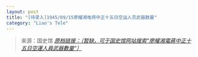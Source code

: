```yaml
---
layout: post
title: "[待录入]1945/09/15廖耀湘电蒋中正十五日空运人员武器数量"
category: "Liao's Tele"
---
```



> 来源：国史馆 [*原档链接：（暂缺，可于国史馆网站搜索“廖耀湘電蔣中正十五日空運人員武器數量“）*]()
